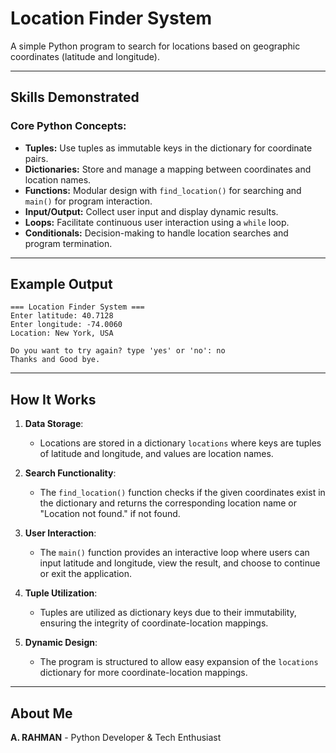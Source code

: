 # Location Finder System

A simple Python program to search for locations based on geographic coordinates (latitude and longitude).

---

## Skills Demonstrated

### **Core Python Concepts:**
- **Tuples:** Use tuples as immutable keys in the dictionary for coordinate pairs.
- **Dictionaries:** Store and manage a mapping between coordinates and location names.
- **Functions:** Modular design with `find_location()` for searching and `main()` for program interaction.
- **Input/Output:** Collect user input and display dynamic results.
- **Loops:** Facilitate continuous user interaction using a `while` loop.
- **Conditionals:** Decision-making to handle location searches and program termination.

---

## Example Output
```
=== Location Finder System ===
Enter latitude: 40.7128
Enter longitude: -74.0060
Location: New York, USA

Do you want to try again? type 'yes' or 'no': no
Thanks and Good bye.
```

---

## How It Works

1. **Data Storage**:
   - Locations are stored in a dictionary `locations` where keys are tuples of latitude and longitude, and values are location names.

2. **Search Functionality**:
   - The `find_location()` function checks if the given coordinates exist in the dictionary and returns the corresponding location name or "Location not found." if not found.

3. **User Interaction**:
   - The `main()` function provides an interactive loop where users can input latitude and longitude, view the result, and choose to continue or exit the application.

4. **Tuple Utilization**:
   - Tuples are utilized as dictionary keys due to their immutability, ensuring the integrity of coordinate-location mappings.

5. **Dynamic Design**:
   - The program is structured to allow easy expansion of the `locations` dictionary for more coordinate-location mappings.

---

## About Me
**A. RAHMAN** - Python Developer & Tech Enthusiast

